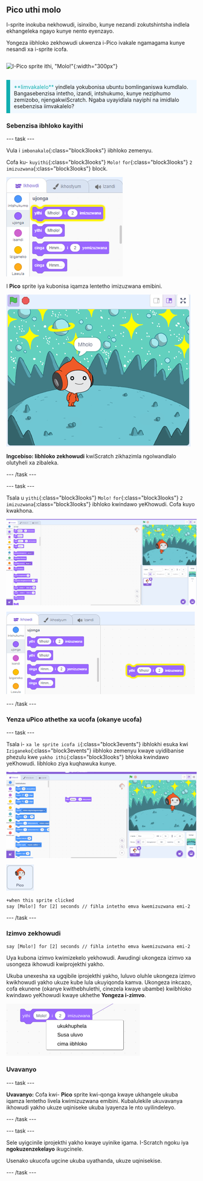 ## Pico uthi molo

<div style="display: flex; flex-wrap: wrap">
<div style="flex-basis: 200px; flex-grow: 1; margin-right: 15px;">
I-sprite inokuba nekhowudi, isinxibo, kunye nezandi zokutshintsha indlela ekhangeleka ngayo kunye nento eyenzayo. 
  
Yongeza iibhloko zekhowudi ukwenza i-Pico ivakale ngamagama kunye nesandi xa i-sprite icofa.
</div>
<div>

![I-Pico sprite ithi, "Molo!"](imifanekiso/pico-step2.png){:width="300px"}

</div>
</div>

<p style="border-left: solid; border-width:10px; border-color: #0faeb0; background-color: aliceblue; padding: 10px;">
<span style="color: #0faeb0">**Iimvakalelo**</span> yindlela yokubonisa ubuntu bomlinganiswa kumdlalo. Bangasebenzisa intetho, izandi, intshukumo, kunye neziphumo zemizobo, njengakwiScratch. Ngaba uyayidlala nayiphi na imidlalo esebenzisa iimvakalelo?
</p>

### Sebenzisa ibhloko kayithi

--- task ---

Vula i `imbonakalo`{:class="block3looks"} iibhloko zemenyu.

Cofa ku- `kuyithi`{:class="block3looks"} `Molo!` `for`{:class="block3looks"} `2` `imizuzwana`{:class="block3looks"} block.

![Bathi Molo! ibhloko yemizuzwana emi-2 ekhazimla ngolwandlalo olutyheli.](images/pico-say-hello-blocks-menu.png)

I **Pico** sprite iya kubonisa iqamza lentetho imizuzwana emibini.

![I-Pico sprite eno- "Molo!" kwiqamza lentetho.](images/pico-say-hello-stage.png)

**Ingcebiso: Iibhloko zekhowudi** kwiScratch zikhazimla ngolwandlalo olutyheli xa zibaleka.

--- /task ---

--- task ---

Tsala u `yithi`{:class="block3looks"} `Molo!` `for`{:class="block3looks"} `2` `imizuzwana`{:class="block3looks"} ibhloko kwindawo yeKhowudi. Cofa kuyo kwakhona.

![Ukutsala ibhloko ethi 'yithi' kwindawo yeKhowudi kwaye ucofe kuyo ukuyiqhuba.](images/pico-drag-say.gif)

![Ibhloko ethi 'yithi' iye yarhuqelwa kwindawo yeKhowudi. Ibhloko yekhowudi ikhazimla ngolwandlalo olutyheli.](images/pico-drag-say.png)

--- /task ---

### Yenza uPico athethe xa ucofa (okanye ucofa)

--- task ---

Tsala i- `xa le sprite icofa i`{:class="block3events"} ibhlokhi esuka kwi `Iziganeko`{:class="block3events"} iibhloko zemenyu kwaye uyidibanise phezulu kwe `yakho ithi`{:class="block3looks"} bhloka kwindawo yeKhowudi. Iibhloko ziya kuqhawuka kunye.

![Upopayi weebhloko eziqhawuka kunye. Xa uPico ecofa, bathi "Molo!" imizuzwana emibini.](images/pico-snap-together.gif)

![I-Pico sprite.](images/pico-sprite.png)

```blocks3
+when this sprite clicked
say [Molo!] for [2] seconds // fihla intetho emva kwemizuzwana emi-2
```

--- /task ---

### Izimvo zekhowudi

```blocks3
say [Molo!] for [2] seconds // fihla intetho emva kwemizuzwana emi-2
```
Uya kubona izimvo kwimizekelo yekhowudi. Awudingi ukongeza izimvo xa usongeza ikhowudi kwiprojekthi yakho.

Ukuba unexesha xa ugqibile iprojekthi yakho, luluvo oluhle ukongeza izimvo kwikhowudi yakho ukuze kube lula ukuyiqonda kamva. Ukongeza inkcazo, cofa ekunene (okanye kwithebhulethi, cinezela kwaye ubambe) kwibhloko kwindawo yeKhowudi kwaye ukhethe **Yongeza i-zimvo**.

![Imenyu ephumayo evelayo xa ucofa ekunene kwibhloko. 'Yongeza uluvo' ikhethiwe.](images/add-comment.png)

### Uvavanyo

--- task ---

**Uvavanyo:** Cofa kwi- **Pico** sprite kwi-qonga kwaye ukhangele ukuba iqamza lentetho livela kwimizuzwana emibini. Kubalulekile ukuvavanya ikhowudi yakho ukuze uqiniseke ukuba iyayenza le nto uyilindeleyo.

--- /task ---

--- task ---

Sele uyigcinile iprojekthi yakho kwaye uyinike igama. I-Scratch ngoku iya **ngokuzenzekelayo** ikugcinele.

Usenako ukucofa ugcine ukuba uyathanda, ukuze uqinisekise.

--- /task ---

